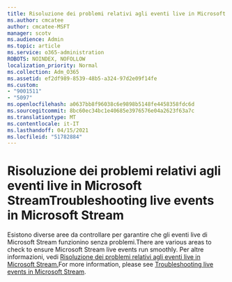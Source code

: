 ```yaml
---
title: Risoluzione dei problemi relativi agli eventi live in Microsoft Stream
ms.author: cmcatee
author: cmcatee-MSFT
manager: scotv
ms.audience: Admin
ms.topic: article
ms.service: o365-administration
ROBOTS: NOINDEX, NOFOLLOW
localization_priority: Normal
ms.collection: Adm_O365
ms.assetid: ef2df989-8539-48b5-a324-97d2e09f14fe
ms.custom:
- "9001511"
- "5097"
ms.openlocfilehash: a0637bb8f96038c6e9898b5148fe4458358fdc6d
ms.sourcegitcommit: 8bc60ec34bc1e40685e3976576e04a2623f63a7c
ms.translationtype: MT
ms.contentlocale: it-IT
ms.lasthandoff: 04/15/2021
ms.locfileid: "51782884"
---
```

# <a name="troubleshooting-live-events-in-microsoft-stream"></a><span data-ttu-id="dc810-102">Risoluzione dei problemi relativi agli eventi live in Microsoft Stream</span><span class="sxs-lookup"><span data-stu-id="dc810-102">Troubleshooting live events in Microsoft Stream</span></span>

<span data-ttu-id="dc810-103">Esistono diverse aree da controllare per garantire che gli eventi live di Microsoft Stream funzionino senza problemi.</span><span class="sxs-lookup"><span data-stu-id="dc810-103">There are various areas to check to ensure Microsoft Stream live events run smoothly.</span></span> <span data-ttu-id="dc810-104">Per altre informazioni, vedi [Risoluzione dei problemi relativi agli eventi live in Microsoft Stream.](https://docs.microsoft.com/stream/live-event-troubleshooting)</span><span class="sxs-lookup"><span data-stu-id="dc810-104">For more information, please see [Troubleshooting live events in Microsoft Stream](https://docs.microsoft.com/stream/live-event-troubleshooting).</span></span>

